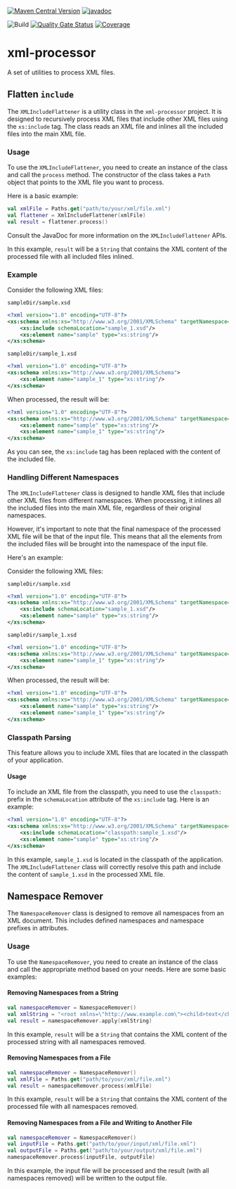 [ ![Maven  Central Version](https://img.shields.io/maven-central/v/io.github.tacascer/xml-processor?style=for-the-badge&logo=apache%20maven)](https://central.sonatype.com/artifact/io.github.tacascer/xml-processor)
[![javadoc](https://javadoc.io/badge2/io.github.tacascer/xml-processor/javadoc.svg?style=for-the-badge)](https://javadoc.io/doc/io.github.tacascer/xml-processor)

![Build](https://github.com/tacascer-org/xml-processor/actions/workflows/build.yml/badge.svg?branch=main)
[![Quality Gate Status](https://sonarcloud.io/api/project_badges/measure?project=tacascer-org_xml-processor&metric=alert_status)](https://sonarcloud.io/summary/new_code?id=tacascer-org_xml-processor)
[![Coverage](https://sonarcloud.io/api/project_badges/measure?project=tacascer-org_xml-processor&metric=coverage)](https://sonarcloud.io/summary/new_code?id=tacascer-org_xml-processor)

# xml-processor

A set of utilities to process XML files.

## Flatten `include`

The `XMLIncludeFlattener` is a utility class in the `xml-processor` project. It is designed to recursively process XML
files that include other XML files using the `xs:include` tag. The class reads an XML file and inlines all the included
files into the main XML file.

### Usage

To use the `XMLIncludeFlattener`, you need to create an instance of the class and call the `process` method. The
constructor of the class takes a `Path` object that points to the XML file you want to process.

Here is a basic example:

```kotlin
val xmlFile = Paths.get("path/to/your/xml/file.xml")
val flattener = XmlIncludeFlattener(xmlFile)
val result = flattener.process()
```

Consult the JavaDoc for more information on the `XMLIncludeFlattener` APIs.

In this example, `result` will be a `String` that contains the XML content of the processed file with all included files
inlined.

### Example

Consider the following XML files:

`sampleDir/sample.xsd`

```xml
<?xml version="1.0" encoding="UTF-8"?>
<xs:schema xmlns:xs="http://www.w3.org/2001/XMLSchema" targetNamespace="http://www.sample.com">
    <xs:include schemaLocation="sample_1.xsd"/>
    <xs:element name="sample" type="xs:string"/>
</xs:schema>
```

`sampleDir/sample_1.xsd`

```xml
<?xml version="1.0" encoding="UTF-8"?>
<xs:schema xmlns:xs="http://www.w3.org/2001/XMLSchema">
    <xs:element name="sample_1" type="xs:string"/>
</xs:schema>
```

When processed, the result will be:

```xml
<?xml version="1.0" encoding="UTF-8"?>
<xs:schema xmlns:xs="http://www.w3.org/2001/XMLSchema" targetNamespace="http://www.sample.com">
    <xs:element name="sample" type="xs:string"/>
    <xs:element name="sample_1" type="xs:string"/>
</xs:schema>
```

As you can see, the `xs:include` tag has been replaced with the content of the included file.

### Handling Different Namespaces

The `XMLIncludeFlattener` class is designed to handle XML files that include other XML files from different namespaces.
When processing, it inlines all the included files into the main XML file, regardless of their original namespaces.

However, it's important to note that the final namespace of the processed XML file will be that of the input file. This
means that all the elements from the included files will be brought into the namespace of the input file.

Here's an example:

Consider the following XML files:

`sampleDir/sample.xsd`

```xml
<?xml version="1.0" encoding="UTF-8"?>
<xs:schema xmlns:xs="http://www.w3.org/2001/XMLSchema" targetNamespace="http://www.sample.com">
    <xs:include schemaLocation="sample_1.xsd"/>
    <xs:element name="sample" type="xs:string"/>
</xs:schema>
```

`sampleDir/sample_1.xsd`

```xml
<?xml version="1.0" encoding="UTF-8"?>
<xs:schema xmlns:xs="http://www.w3.org/2001/XMLSchema" targetNamespace="http://www.different.com">
    <xs:element name="sample_1" type="xs:string"/>
</xs:schema>
```

When processed, the result will be:

```xml
<?xml version="1.0" encoding="UTF-8"?>
<xs:schema xmlns:xs="http://www.w3.org/2001/XMLSchema" targetNamespace="http://www.sample.com">
    <xs:element name="sample" type="xs:string"/>
    <xs:element name="sample_1" type="xs:string"/>
</xs:schema>
```

### Classpath Parsing

This feature allows you to include XML files that are located in the classpath of your application.

#### Usage

To include an XML file from the classpath, you need to use the `classpath:` prefix in the `schemaLocation` attribute of
the `xs:include` tag. Here is an example:

```xml
<?xml version="1.0" encoding="UTF-8"?>
<xs:schema xmlns:xs="http://www.w3.org/2001/XMLSchema" targetNamespace="http://www.sample.com">
    <xs:include schemaLocation="classpath:sample_1.xsd"/>
    <xs:element name="sample" type="xs:string"/>
</xs:schema>
```

In this example, `sample_1.xsd` is located in the classpath of the application. The `XMLIncludeFlattener` class will
correctly resolve this path and include the content of `sample_1.xsd` in the processed XML file.

## Namespace Remover

The `NamespaceRemover` class is designed to remove all namespaces from an XML document. This includes defined namespaces
and namespace prefixes in attributes.

### Usage

To use the `NamespaceRemover`, you need to create an instance of the class and call the appropriate method based on your
needs. Here are some basic examples:

#### Removing Namespaces from a String

```kotlin
val namespaceRemover = NamespaceRemover()
val xmlString = "<root xmlns=\"http://www.example.com\"><child>text</child></root>"
val result = namespaceRemover.apply(xmlString)
```

In this example, `result` will be a `String` that contains the XML content of the processed string with all namespaces
removed.

#### Removing Namespaces from a File

```kotlin
val namespaceRemover = NamespaceRemover()
val xmlFile = Paths.get("path/to/your/xml/file.xml")
val result = namespaceRemover.process(xmlFile)
```

In this example, `result` will be a `String` that contains the XML content of the processed file with all namespaces
removed.

#### Removing Namespaces from a File and Writing to Another File

```kotlin
val namespaceRemover = NamespaceRemover()
val inputFile = Paths.get("path/to/your/input/xml/file.xml")
val outputFile = Paths.get("path/to/your/output/xml/file.xml")
namespaceRemover.process(inputFile, outputFile)
```

In this example, the input file will be processed and the result (with all namespaces removed) will be written to the
output file.
